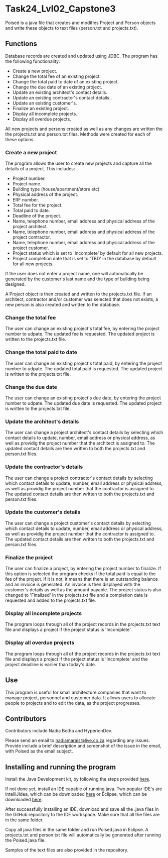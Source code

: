 # Task24_Lvl02_Capstone3
Poised is a java file that creates and modifies Project and Person objects and write these objects to text files (person.txt and projects.txt). 

## Functions
Database records are created and updated using JDBC. The program has the following functionality:
- Create a new project.
- Change the total fee of an existing project.
- Change the total paid to date of an existing project.
- Change the due date of an existing project.
- Update an existing architect's contact details.
- Update an existing contractor's contact details..
- Update an existing customer's.
- Finalize an existing project.
- Display all incomplete projects.
- Display all overdue projects.

All new projects and persons created as well as any changes are written the the projects.txt and person.txt files.
Methods were created for each of these options.

### Create a new project
The program allows the user to create new projects and capture all the details of a project. This includes:
- Project number.
- Project name.
- Building type (house/apartment/store etc)
- Physical address of the project.
- ERF number.
- Total fee for the project.
- Total paid to date.
- Deadline of the project.
- Name, telephone number, email address and physical address of the project architect.
- Name, telephone number, email address and physical address of the project contractor.
- Name, telephone number, email address and physical address of the project customer.
- Project status which is set to 'Incomplete' by default for all new projects.
- Project completion date that is set to 'TBD' in the database by default for all new projects.

If the user does not enter a project name, one will automatically be generated by the customer's last name and the type of building being designed.

A Project object is then created and written to the projects.txt file. If an architect, contractor and/or customer was selected that does not exists, a new
person is also created and written to the database.

### Change the total fee
The user can change an existing project's total fee, by entering the project number to udpate. The updated fee is requested. The updated project is written to the projects.txt file.

### Change the total paid to date
The user can change an existing project's total paid, by entering the project number to udpate. The updated total paid is requested. The updated project is written to the projects.txt file.

### Change the due date
The user can change an existing project's due date, by entering the project number to udpate. The updated due date is requested. The updated project is written to the projects.txt file.

### Update the architect's details
The user can change a project architect's contact details by selecting which contact details to update, number, email address or physical address, as well as providig the project number that the architect is assigned to. The updated contact details are then written to both the projects.txt and person.txt files.


### Update the contractor's details
The user can change a project contractor's contact details by selecting which contact details to update, number, email address or physical address, as well as providig the project number that the contractor is assigned to. The updated contact details are then written to both the projects.txt and person.txt files.

### Update the customer's details
The user can change a project customer's contact details by selecting which contact details to update, number, email address or physical address, as well as providig the project number that the contractor is assigned to. The updated contact details are then written to both the projects.txt and person.txt files.

### Finalize the project
The user can finalize a project, by entering the project number to finalize. If this option is selected the program checks if the total paid is equal to the fee of the project. If it is not, it means that there is an outstanding balance and an invoice is generated. An invoice is then displayed with the customer's details as well as the amount payable. The project status is also changed to 'Finalized' in the projects.txt file and a completion date is requested and added to the projects.txt file.

### Display all incomplete projects
The program loops through all of the project records in the projects.txt text file and displays a project if the project status is 'Incomplete'.

### Display all overdue projects
The program loops through all of the project records in the projects.txt text file and displays a project if the project status is 'Incomplete' and the project deadline is earlier than today's date.

## Use 
This program is useful for small architecture companies that want to manage project, personnel and customer data. It allows users to allocate people to projects and to edit the data, as the project progresses. 

## Contributors
Contributors include Nadia Botha and HyperionDev. 

Please send an email to nadiamarais@live.co.za regarding any issues. Provide include a brief description and screenshot of the issue in the email, with Poised as the email subject. 

## Installing and running the program
Install the Java Development kit, by following the steps provided [here](https://www3.ntu.edu.sg/home/ehchua/programming/howto/JDK_HowTo.html#jdk-install).

If not done yet, install an IDE capable of running java. Two popular IDE's are IntelliJIdea, which can be downloaded [here](https://www.jetbrains.com/idea/) or Eclipse, which can be downloaded [here](https://www.eclipse.org/downloads/).

After successfully installing an IDE, download and save all the .java files in the GitHub repository to the IDE workspace. Make sure that all the files are in the same folder.

Copy all java files in the same folder and run Poised.java in Eclipse. A projects.txt and person.txt file will automatically be generated after running the Poised.java file. 

Samples of the text files are also provided in the repository.
